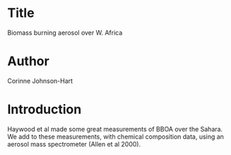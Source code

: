 # Title
Biomass burning aerosol over W. Africa

# Author
Corinne Johnson-Hart

# Introduction
Haywood et al made some great measurements of BBOA over the Sahara. 
We add to these measurements, with chemical composition data, using an aerosol mass spectrometer (Allen et al 2000).
